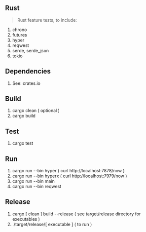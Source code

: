 Rust
----
>Rust feature tests, to include:
1. chrono
2. futures
3. hyper
4. reqwest
5. serde, serde_json
6. tokio

Dependencies
------------
1. See: crates.io

Build
-----
1. cargo clean ( optional )
2. cargo build

Test
----
1. cargo test

Run
---
1. cargo run --bin hyper  ( curl http://localhost:7878/now )
2. cargo run --bin hyperx ( curl http://localhost:7979/now )
3. cargo run --bin main
4. cargo run --bin reqwest

Release
-------
1. cargo [ clean ] build --release ( see target/release directory for executables )
2. ./target/release/[ executable ] ( to run )